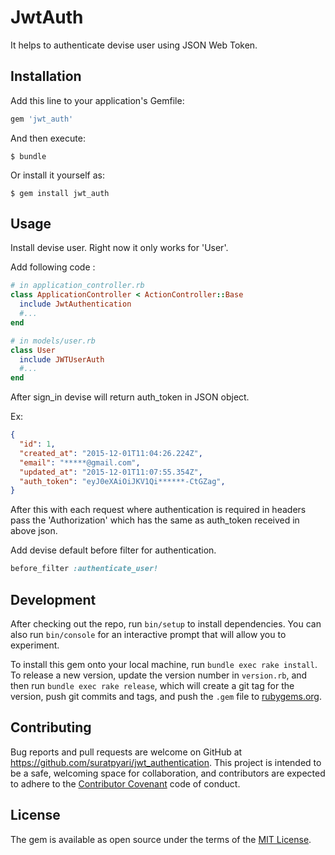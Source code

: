 # JwtAuth

It helps to authenticate devise user using JSON Web Token.

## Installation

Add this line to your application's Gemfile:

```ruby
gem 'jwt_auth'
```

And then execute:

    $ bundle

Or install it yourself as:

    $ gem install jwt_auth

## Usage

Install devise user. Right now it only works for 'User'.

Add following code :

```ruby
# in application_controller.rb
class ApplicationController < ActionController::Base
  include JwtAuthentication
  #...
end
```

```ruby
# in models/user.rb
class User
  include JWTUserAuth
  #...
end
```

After sign_in devise will return auth_token in JSON object.

Ex:

```json
{
  "id": 1,
  "created_at": "2015-12-01T11:04:26.224Z",
  "email": "*****@gmail.com",
  "updated_at": "2015-12-01T11:07:55.354Z",
  "auth_token": "eyJ0eXAiOiJKV1Qi******-CtGZag",
}
```
After this with each request where authentication is required in headers pass the 'Authorization' which has the same as auth_token received in above json.

Add devise default before filter for authentication.

```ruby
before_filter :authenticate_user!
```

## Development

After checking out the repo, run `bin/setup` to install dependencies. You can also run `bin/console` for an interactive prompt that will allow you to experiment.

To install this gem onto your local machine, run `bundle exec rake install`. To release a new version, update the version number in `version.rb`, and then run `bundle exec rake release`, which will create a git tag for the version, push git commits and tags, and push the `.gem` file to [rubygems.org](https://rubygems.org).

## Contributing

Bug reports and pull requests are welcome on GitHub at https://github.com/suratpyari/jwt_authentication. This project is intended to be a safe, welcoming space for collaboration, and contributors are expected to adhere to the [Contributor Covenant](contributor-covenant.org) code of conduct.


## License

The gem is available as open source under the terms of the [MIT License](http://opensource.org/licenses/MIT).

